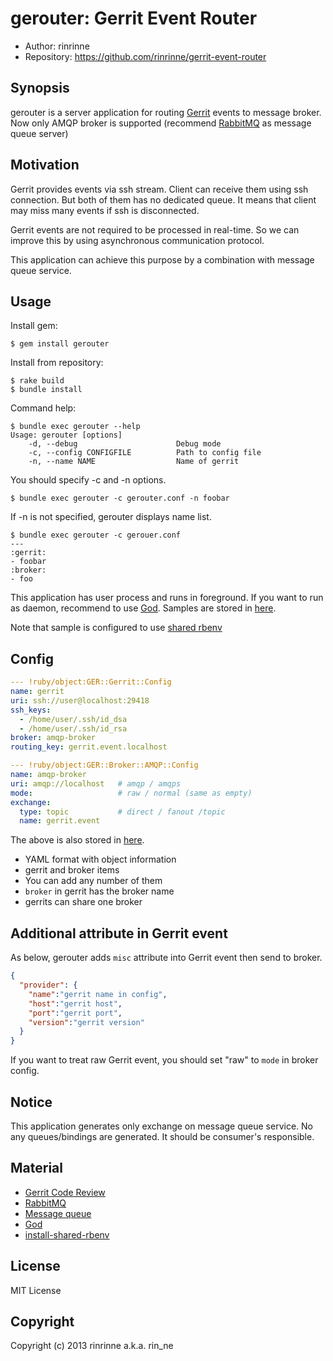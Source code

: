 gerouter: Gerrit Event Router
===========================

* Author: rinrinne
* Repository: https://github.com/rinrinne/gerrit-event-router

Synopsis
---------------------------

gerouter is a server application for routing [Gerrit][gerrit] events to message broker.
Now only AMQP broker is supported (recommend [RabbitMQ][rabbitmq] as message queue server)

Motivation
---------------------------

Gerrit provides events via ssh stream. Client can receive them using ssh connection. But both of them has no dedicated queue. It means that client may miss many events if ssh is disconnected.

Gerrit events are not required to be processed in real-time. So we can improve this by using asynchronous communication protocol.

This application can achieve this purpose by a combination with message queue service.


Usage
--------------------------

Install gem:

```console
$ gem install gerouter
```

Install from repository:

```console
$ rake build
$ bundle install
```

Command help:

```console
$ bundle exec gerouter --help
Usage: gerouter [options]
    -d, --debug                      Debug mode
    -c, --config CONFIGFILE          Path to config file
    -n, --name NAME                  Name of gerrit
```

You should specify -c and -n options.

```console
$ bundle exec gerouter -c gerouter.conf -n foobar
```

If -n is not specified, gerouter displays name list.

```console
$ bundle exec gerouter -c gerouer.conf
---
:gerrit:
- foobar
:broker:
- foo
```

This application has user process and runs in foreground. If you want to run as daemon, recommend to use [God][god]. Samples are stored in [here][samples].

Note that sample is configured to use [shared rbenv][sharedrbenv]

Config
---------------------------

```yaml
--- !ruby/object:GER::Gerrit::Config
name: gerrit
uri: ssh://user@localhost:29418
ssh_keys: 
  - /home/user/.ssh/id_dsa
  - /home/user/.ssh/id_rsa
broker: amqp-broker
routing_key: gerrit.event.localhost

--- !ruby/object:GER::Broker::AMQP::Config
name: amqp-broker
uri: amqp://localhost   # amqp / amqps
mode:                   # raw / normal (same as empty)
exchange:
  type: topic           # direct / fanout /topic
  name: gerrit.event
```

The above is also stored in [here][samples].

* YAML format with object information
* gerrit and broker items
* You can add any number of them
* `broker` in gerrit has the broker name
* gerrits can share one broker 


Additional attribute in Gerrit event
---------------------------

As below, gerouter adds `misc` attribute into Gerrit event then send to broker.

```json
{
  "provider": {
    "name":"gerrit name in config",
    "host":"gerrit host",
    "port":"gerrit port",
    "version":"gerrit version"
  }
}
```

If you want to treat raw Gerrit event, you should set "raw" to `mode` in broker config.

Notice
---------------------------

This application generates only exchange on message queue service. No any queues/bindings are generated. It should be consumer's responsible.

Material
--------------------------

* [Gerrit Code Review][gerrit]
* [RabbitMQ][rabbitmq]
* [Message queue][messagequeue]
* [God][god]
* [install-shared-rbenv][sharedrbenv]

[gerrit]: https://code.google.com/p/gerrit/ "Gerrit Code Review"
[rabbitmq]: http://www.rabbitmq.com/ "RabbitMQ"
[god]: http://godrb.com/ "God"
[samples]: https://github.com/rinrinne/gerrit-event-router/tree/master/samples "samples"
[sharedrbenv]: https://github.com/rinrinne/install-shared-rbenv "Install shared rbenv"
[messagequeue]: http://en.wikipedia.org/wiki/Message_queue "Wikipedia: Message queue"

License
---------------------------

MIT License

Copyright
---------------------------

Copyright (c) 2013 rinrinne a.k.a. rin_ne
